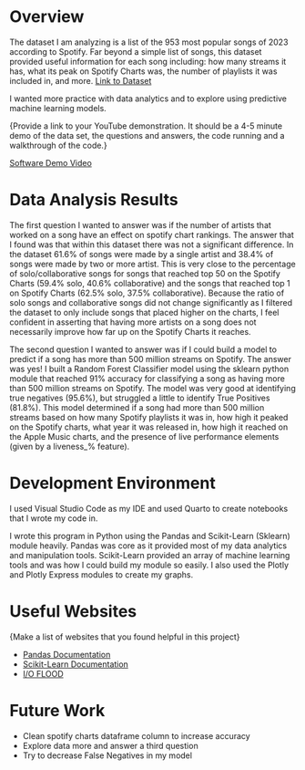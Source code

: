 # Overview

The dataset I am analyzing is a list of the 953 most popular songs of 2023 according to Spotify. Far beyond a simple list of songs, this dataset provided useful information for each song including: how many streams it has, what its peak on Spotify Charts was, the number of playlists it was included in, and more. [Link to Dataset](https://www.kaggle.com/datasets/nelgiriyewithana/top-spotify-songs-2023)

I wanted more practice with data analytics and to explore using predictive machine learning models. 

{Provide a link to your YouTube demonstration.  It should be a 4-5 minute demo of the data set, the questions and answers, the code running and a walkthrough of the code.}

[Software Demo Video](https://www.loom.com/share/f0f1880df02c4d3ebb02106f86ca8599?sid=86e9b137-e627-4a1a-b5a7-9c32be28be3a)

# Data Analysis Results

The first question I wanted to answer was if the number of artists that worked on a song have an effect on spotify chart rankings. 
The answer that I found was that within this dataset there was not a significant difference. In the dataset 61.6% of songs were made by a single artist and 38.4% of songs were made by two or more artist. This is very close to the percentage of solo/collaborative songs for songs that reached top 50 on the Spotify Charts (59.4% solo, 40.6% collaborative) and the songs that reached top 1 on Spotify Charts (62.5% solo, 37.5% collaborative). Because the ratio of solo songs and collaborative songs did not change significantly as I filtered the dataset to only include songs that placed higher on the charts, I feel confident in asserting that having more artists on a song does not necessarily improve how far up on the Spotify Charts it reaches.

The second question I wanted to answer was if I could build a model to predict if a song has more than 500 million streams on Spotify. 
The answer was yes! I built a Random Forest Classifier model using the sklearn python module that reached 91% accuracy for classifying a song as having more than 500 million streams on Spotify. The model was very good at identifying true negatives (95.6%), but struggled a little to identify True Positives (81.8%). This model determined if a song had more than 500 million streams based on how many Spotify playlists it was in, how high it peaked on the Spotify charts, what year it was released in, how high it reached on the Apple Music charts, and the presence of live performance elements (given by a liveness_% feature).

# Development Environment

I used Visual Studio Code as my IDE and used Quarto to create notebooks that I wrote my code in.  

I wrote this program in Python using the Pandas and Scikit-Learn (Sklearn) module heavily. Pandas was core as it provided most of my data analytics and manipulation tools. Scikit-Learn provided an array of machine learning tools and was how I could build my module so easily. I also used the Plotly and Plotly Express modules to create my graphs.

# Useful Websites

{Make a list of websites that you found helpful in this project}
* [Pandas Documentation](https://pandas.pydata.org/docs/user_guide/index.html)
* [Scikit-Learn Documentation](https://scikit-learn.org/stable/)
* [I/O FLOOD](https://ioflood.com/blog/python-pandas/)

# Future Work

* Clean spotify charts dataframe column to increase accuracy
* Explore data more and answer a third question
* Try to decrease False Negatives in my model
